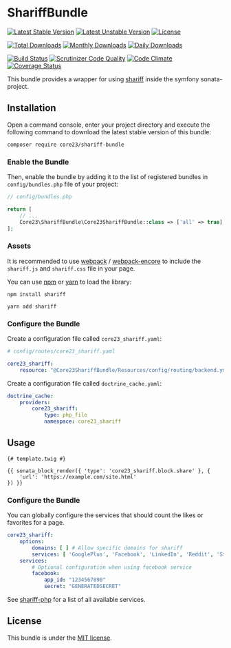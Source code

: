ShariffBundle
=============
[![Latest Stable Version](https://poser.pugx.org/core23/shariff-bundle/v/stable)](https://packagist.org/packages/core23/shariff-bundle)
[![Latest Unstable Version](https://poser.pugx.org/core23/shariff-bundle/v/unstable)](https://packagist.org/packages/core23/shariff-bundle)
[![License](https://poser.pugx.org/core23/shariff-bundle/license)](https://packagist.org/packages/core23/shariff-bundle)

[![Total Downloads](https://poser.pugx.org/core23/shariff-bundle/downloads)](https://packagist.org/packages/core23/shariff-bundle)
[![Monthly Downloads](https://poser.pugx.org/core23/shariff-bundle/d/monthly)](https://packagist.org/packages/core23/shariff-bundle)
[![Daily Downloads](https://poser.pugx.org/core23/shariff-bundle/d/daily)](https://packagist.org/packages/core23/shariff-bundle)

[![Build Status](https://travis-ci.org/core23/ShariffBundle.svg)](https://travis-ci.org/core23/ShariffBundle)
[![Scrutinizer Code Quality](https://scrutinizer-ci.com/g/core23/ShariffBundle/badges/quality-score.png?b=master)](https://scrutinizer-ci.com/g/core23/ShariffBundle)
[![Code Climate](https://codeclimate.com/github/core23/ShariffBundle/badges/gpa.svg)](https://codeclimate.com/github/core23/ShariffBundle)
[![Coverage Status](https://coveralls.io/repos/core23/ShariffBundle/badge.svg)](https://coveralls.io/r/core23/ShariffBundle)

This bundle provides a wrapper for using [shariff] inside the symfony sonata-project.

## Installation

Open a command console, enter your project directory and execute the following command to download the latest stable version of this bundle:

```
composer require core23/shariff-bundle
```

### Enable the Bundle

Then, enable the bundle by adding it to the list of registered bundles in `config/bundles.php` file of your project:

```php
// config/bundles.php

return [
    // ...
    Core23\ShariffBundle\Core23ShariffBundle::class => ['all' => true],
];
```

### Assets

It is recommended to use [webpack](https://webpack.js.org/) / [webpack-encore](https://github.com/symfony/webpack-encore) 
to include the `shariff.js` and `shariff.css` file in your page. 

You can use [npm](https://www.npmjs.com/) or [yarn](https://yarnpkg.com/) to load the library:

```
npm install shariff
```

```
yarn add shariff
```

### Configure the Bundle

Create a configuration file called `core23_shariff.yaml`:

```yaml
# config/routes/core23_shariff.yaml

core23_shariff:
    resource: "@Core23ShariffBundle/Resources/config/routing/backend.yml"
```

Create a configuration file called `doctrine_cache.yaml`:

```yaml
doctrine_cache:
    providers:
        core23_shariff:
            type: php_file
            namespace: core23_shariff
```

## Usage

```twig
{# template.twig #}

{{ sonata_block_render({ 'type': 'core23_shariff.block.share' }, {
    'url': 'https://example.com/site.html'
}) }}
```

### Configure the Bundle

You can globally configure the services that should count the likes or favorites for a page. 

```yaml
core23_shariff:
    options:
        domains: [ ] # Allow specific domains for shariff
        services: [ 'GooglePlus', 'Facebook', 'LinkedIn', 'Reddit', 'StumbleUpon', 'Flattr', 'Pinterest', 'Xing', 'AddThis' ]
    services:
        # Optional configuration when using facebook service
        facebook:
            app_id: "1234567890"
            secret: "GENERATEDSECRET"
```

See [shariff-php] for a list of all available services.

## License

This bundle is under the [MIT license](LICENSE.md).

[shariff]: https://github.com/heiseonline/shariff
[shariff-php]: https://github.com/heiseonline/shariff-backend-php
